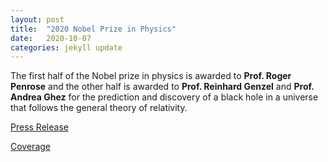 ```yaml
---
layout: post
title:  "2020 Nobel Prize in Physics"
date:   2020-10-07
categories: jekyll update
---
```


The first half of the Nobel prize in physics is awarded to **Prof. Roger Penrose** and the other half is awarded to **Prof.
Reinhard Genzel** and **Prof. Andrea Ghez** for the prediction and discovery of a black hole in a universe that follows the
general theory of relativity.

[Press Release](https://www.nobelprize.org/prizes/physics/2020/press-release/)

[Coverage](https://www.youtube.com/watch?v=5JFKNDVmx6k)

